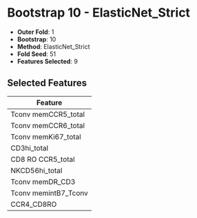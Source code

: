 # Bootstrap 10 - ElasticNet_Strict

- **Outer Fold**: 1
- **Bootstrap**: 10
- **Method**: ElasticNet_Strict
- **Fold Seed**: 51
- **Features Selected**: 9

## Selected Features

| Feature |
|---------|
| Tconv memCCR5_total |
| Tconv memCCR6_total |
| Tconv memKi67_total |
| CD3hi_total |
| CD8 RO CCR5_total |
| NKCD56hi_total |
| Tconv memDR_CD3 |
| Tconv memintB7_Tconv |
| CCR4_CD8RO |
